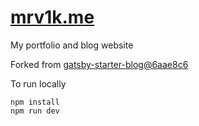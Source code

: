 # [mrv1k.me](https://mrv1k.me)

My portfolio and blog website

Forked from [gatsby-starter-blog@6aae8c6](https://github.com/gatsbyjs/gatsby-starter-blog/tree/6aae8c6bf337b7ce96d4bd2ef4e3aace181e48a6)

To run locally

```shell
npm install
npm run dev
```
